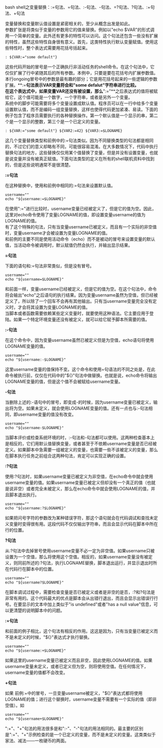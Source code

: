 bash shell之变量替换：:=句法、=句法、:-句法、-句法、=?句法、?句法、:+句法、+句法

变量替换和变量默认值设置是紧密相关的，至少从概念出发是如此。  
参数扩张是将类似于变量的参数用它的值来替换。例如以"echo $VAR"的形式调用一个简单的变量。此外还有更多的特性可以访问。这个句法还包含一些没有扩展的特性，虽然这些特性自身很有意义。首先，这类特性执行默认变量赋值。使用这些特性时，整个表达式需要用花括号括起来。  
```
: ${VAR:="some default"}
```
这些代码开始的冒号是一个正确执行非活动任务的shell命令。在这个句法中，它仅仅扩展了行中紧随其后的所有参数。本例中，只要是要在花括号内扩展参数值。  
本行ongoing冒号中的参数是最有趣的部分；它是用花括号起来的一些逻辑的参数扩展。**:=**句法表示VAR变量将会和"some defalut"字符串进行比较。  
在这个表达式中，如果变量VAR还没有被设置，那么**":="**之后表达式的值将被赋给它，这个值可能是一个数字，一个字符串，或者是另外一个变量。  
系统中的脚步可能需要将多个变量设置成默认值。程序员可以在一行中给多个变量设置默认值，而不是编码一组变量替换，这样也使得代码更加紧凑、易读。下面的例子包含了程序员需要执行的各种替换操作。第一个默认值是一个显示的串，第二个是一个显示的整数，第三个是一个已定义的变量。  
```
: ${VAR:="some default"} ${VAR2:=42} ${VAR3:=$LOGNAME}
```
这几个变量替换类型和前例中的:=句法类似。因为不同替换类型的句法都是相同的，不过它们的意义却略有不同，可能很容易混淆。在大多数情况下，代码中执行替换句法的地方，这些替换仅仅用某个值替换了变量，但是并没有设置变量，也就是说变量并没有被真正赋值。下面句法类型的定义在所有的shell联机资料中找到的，但是这些说明通常不是很清楚。  

**:=句法**

在这种替换中，使用和前例中相同的:=句法来设置默认值。  
```
username=""
echo "${username:=$LOGNAME}"
```
在使用":="进行比较时，username变量已经被定义了，但是它的值为空。因此，这里对echo命令使用了变量LOGNAME的值，即设置变量username的值为LOGNAME的值。  
有了这个特殊的句法，只有当变量username已被定义，而且有一个实际的非空值时，变量username才会被设置为变量LOGNAME的值。  
和前例的主要不同是使用活动命令（echo）而不是被动的冒号来设置变量的默认值，当活动命令被调用时，默认赋值仍然会执行，并输出显示结果。  

**=句法**

下面的语句和:=句法非常类似，但是没有冒号。
```
username=""
echo "${username=$LOGNAME}"
```
和前面一样，变量username已经被定义，但是它的值为空。在这个句法中，命令将会输出"echo"之后语句的执行结果。因为变量username虽然为空值，但已经被定义了，所以除了一个回车不会再有其他输出。只有当username变量完全没有定义时，才会将其设置为变量LOGNAME的值。  
当脚本或者函数需要依赖某些定义变量时，就要使用这种语法。它主要应用于登陆。如果一个特定环境变量还没有被定义，就可以给它赋予脚本所需要的值。 

**:-句法**

在这个命令中，因为变量username虽然已被定义但是为空值，echo语句将使用LOGNAME变量的值。  
```
username=""
echo "${username:-$LOGNAME}"
```
这里username变量的值保持不变。这个命令和使用=句语法的不同之处是，在此命令被执行前，仅仅在代码中的"${}"句法中做替换。也就是说，echo命令将输出LOGNAME变量的值，但是这个值不会被赋给username变量。  

**-句法**

当删除上述的:-语句中的冒号，即变成-的时候，因为username变量已被定义，输出将为空。如果未定义，就会使用LOGNAME变量的值。还有一点也与:-句法相同，即username变量的值没有改变。  
```
username=""
echo "${username-$LOGNAME}"
```
当脚本评价或检查系统环境的时，:-句法和-句法都可以使用。这两种检查基本上是相反的，它们用默认值替换变量，或者甚至于不依赖username变量是否已经被定义。如果脚本中急需要一组被定义的变量，也需要一些不该被定义的变量，那么在脚本执行任务之前组合这两种句法，肯定可以实现正确的设置。 

**:?句法**

使用:?句法时，如果username变量已被定义为非空值，在echo命令中就会使用username变量的值。如果username变量已被定义但却没有一个真正的值（也就是说非空）或者完全未被定义，那么在echo命令中就会使用LOGNAME的值，并且脚本退出执行。  
```
username=""
echo "${username:?$LOGNAME}"
```
如果把问号字符的参数改为某种错误字符，那这个语句就会在代码调试和查找未定义变量时变得很有用。这段代码不仅仅输出字符串，而且会显示代码在脚本中所在行的位置。  

**?句法**

从:?句法中去掉冒号使用username变量不必一定为非空值。如果username只被设置为一个空值，那么将使用这个空值。相反的，如果username变量没有被定义，则同前所述的:?句法，执行LOGNAME替换，脚本退出运行，并显示退出时所在代码行在脚本中的位置。  
```
username=""
echo "${username?$LOGNAME}"
```
在脚本调试过程中，需要检查变量是否已被定义或者是非空的是否，:?和?句法是非常有用的。这个代码最大的优点是脚本会从出错行退出，而且会显示出错误行行号。在要显示的文本中加上类似于"is undefined"或者"has a null value"信息，可以更清楚的说明脚本中的问题。  

**:+句法**

和前面的例子相比，这个句法有相反的作用。这这是因为，只有当变量已被定义而不是未定义的时候，"${}"表达式才执行替换。  
```
username=""
echo "${username:+$LOGNAME}"
```
如果这里的username变量已被定义而且非空，因此使用LOGNAME的值。如果username变量未定义，或者已定义但为空，则将使用空值。在任何情况下，username变量的值都不会改变。  

**+句法**

如果 前例:+中的冒号，一旦变量username被定义，"${}"表达式都将使用LOGNAME的值；进行这个替换时，username变量不需要有一个实际的值（即非空值）。如  
```
username=""
echo "${username+$LOGNAME}"
```
":+"、"+"句法的用法很多是和":-"、"-"句法的用法相同的。最主要的区别是":+"、"+"示例检查的是一个已定义的变量，而不是未定义的变量。这类类似于家法、减法——一枚硬币的两面。
